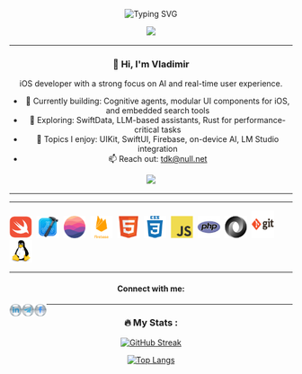 <div id="header" align="center">
  <p align="center">
  <img src="https://readme-typing-svg.demolab.com?font=Fira+Code&weight=600&size=22&pause=1000&color=1B10EE&center=true&vCenter=true&repeat=true&width=750&lines=Nice+to+meet+you!" alt="Typing SVG" />
</p>
  <img src="https://media.giphy.com/media/v1.Y2lkPTc5MGI3NjExZTlxcDJjaDN4dnpwMm9tOTNxZXRkdHk5YjllcnVrNTA5bjNrODI1ayZlcD12MV9pbnRlcm5hbF9naWZfYnlfaWQmY3Q9cw/gjrYDwbjnK8x36xZIO/giphy.gif" width="100"/>
</div>

---
<div align="center">

  



</div>
 <div align="center">

### 👋 Hi, I'm Vladimir 
iOS developer with a strong focus on AI and real-time user experience.

- 🔭 Currently building: Cognitive agents, modular UI components for iOS, and embedded search tools  
- 🌱 Exploring: SwiftData, LLM-based assistants, Rust for performance-critical tasks  
- 💬 Topics I enjoy: UIKit, SwiftUI, Firebase, on-device AI, LM Studio integration  
- 📫 Reach out: tdk@null.net

![](https://komarev.com/ghpvc/?username=Vlad-tdk&color=brightgreen)
</div>



---


---

<div>
  <img src="https://github.com/devicons/devicon/blob/master/icons/swift/swift-original.svg" title="Swift" alt="Swift" width="40" height="40"/>&nbsp;
  <img src="https://github.com/devicons/devicon/blob/master/icons/xcode/xcode-original.svg" title="Xcode" alt="Xcode" width="40" height="40"/>&nbsp;
  <img src="https://github.com/devicons/devicon/blob/master/icons/realm/realm-original.svg" title="Realm"  alt="Realm" width="40" height="40"/>&nbsp;
  <img src="https://github.com/devicons/devicon/blob/master/icons/firebase/firebase-plain-wordmark.svg" title="Firebase" alt="Firebase" width="40" height="40"/>&nbsp;
  <img src="https://github.com/devicons/devicon/blob/master/icons/html5/html5-original.svg" title="HTML5" alt="HTML" width="40" height="40"/>&nbsp;
  <img src="https://github.com/devicons/devicon/blob/master/icons/css3/css3-plain-wordmark.svg"  title="CSS3" alt="CSS" width="40" height="40"/>&nbsp;
  <img src="https://github.com/devicons/devicon/blob/master/icons/javascript/javascript-original.svg" title="JavaScript" alt="JavaScript" width="40" height="40"/>&nbsp;
  <img src="https://github.com/devicons/devicon/blob/master/icons/php/php-original.svg" title="PHP"  alt="php" width="40" height="40"/>&nbsp;
  <img src="https://github.com/devicons/devicon/blob/master/icons/json/json-original.svg" title="Json" alt="Jason" width="40" height="40"/>&nbsp;
  <img src="https://github.com/devicons/devicon/blob/master/icons/git/git-original-wordmark.svg" title="Git" **alt="Git" width="40" height="50"/>&nbsp;
  <img src="https://github.com/devicons/devicon/blob/master/icons/linux/linux-original.svg" title="Linux" **alt="Git" width="40" height="40"/>&nbsp;
</div>  

---  

<div align="center">

#### Connect with me:  

[<img align="left" alt="Vladimir Martemianov | LinkedIn" width="22px" src="https://github.com/Vlad-tdk/icon/blob/main/ln.png" />][linkedin]

[<img align="left" alt="Vladimir Martemianov | Telegram" width="22px" src="https://github.com/Vlad-tdk/icon/blob/main/tg.png" />][telegram]

[<img align="left" alt="Vladimir Martemianov | Post" width="22px" src="https://github.com/Vlad-tdk/icon/blob/main/fb.png" />][facebook]


[facebook]: https://www.facebook.com/profile.php?id=100088619546738

[linkedin]: https://www.linkedin.com/in/vladimir-m-6b12072bb

[telegram]: http://t.me/smail_ios

</div>
  
<div align="center">

---

### :fire: My Stats :

[![GitHub Streak](https://github-readme-streak-stats.herokuapp.com?user=Vlad-tdk&theme=highcontrast)](https://git.io/streak-stats)

[![Top Langs](https://github-readme-stats.vercel.app/api/top-langs/?username=Vlad-tdk&show_icons=true&theme=blue-green&show_icons=true&langs_count=8)](https://github.com/anuraghazra/github-readme-stats)
</div>
